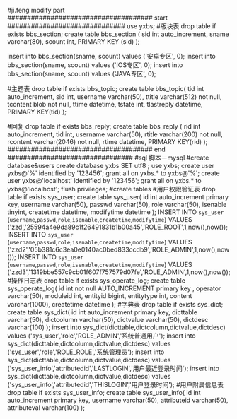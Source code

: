 #ji.feng modify part  ##################################### start ##############################use yxbs;#版块表drop table if exists bbs_section;create table bbs_section (	sid int auto_increment,	sname varchar(80),	scount int,	PRIMARY KEY (sid));insert into bbs_section(sname, scount) values ('安卓专区', 0);insert into bbs_section(sname, scount) values ('IOS专区', 0);insert into bbs_section(sname, scount) values ('JAVA专区', 0);#主题表drop table if exists bbs_topic;create table bbs_topic(	tid int auto_increment,	sid int,	username varchar(50),	ttitle varchar(512) not null,	tcontent blob not null,	ttime datetime,	tstate int,	tlastreply datetime,	PRIMARY KEY(tid));#回复drop table if exists bbs_reply;create table bbs_reply (	rid int auto_increment,	tid int,	username varchar(50),	rtitle varchar(200) not null,	rcontent varchar(2046) not null,	rtime datetime,	PRIMARY KEY(rid));##################################### end #################################sql 脚本－mysql#create database&userscreate database yxbs SET utf8 ;use yxbs;create user yxbs@'%' identified by '123456';grant all on yxbs.* to yxbs@'%';create user yxbs@'localhost' identified by '123456';grant all on yxbs.* to yxbs@'localhost';flush privileges;#create tables#用户权限验证表drop table if exists sys_user;create table sys_user(id int auto_increment primary key,username varchar(50),passwd varchar(50),role varchar(50),isenable tinyint,createtime datetime,modifytime datetime);INSERT INTO `sys_user` (`username`,`passwd`,`role`,`isenable`,`createtime`,`modifytime`) VALUES ('zzd','25594a4e9da89c1f26491831b1b00a45','ROLE_ROOT',1,now(),now());INSERT INTO `sys_user` (`username`,`passwd`,`role`,`isenable`,`createtime`,`modifytime`) VALUES ('zzd2','05b381c6c3ea0e0140ac0bed833ccdb9','ROLE_ADMIN',1,now(),now());INSERT INTO `sys_user` (`username`,`passwd`,`role`,`isenable`,`createtime`,`modifytime`) VALUES ('zzd3','1319bbe557c9cb01f607f757579d07fe','ROLE_ADMIN',1,now(),now());#操作日志表drop table if exists sys_operate_log;create table sys_operate_log(id int not null AUTO_INCREMENT primary key ,operator varchar(50),moduleid int,entityid bigint,entitytype int,content varchar(1000),createtime datetime);#字典表drop table if exists sys_dict;create table sys_dict(id int auto_increment primary key,dicttable varchar(50),dictcolumn varchar(50),dictvalue varchar(50),dictdesc varchar(100));insert into sys_dict(dicttable,dictcolumn,dictvalue,dictdesc)values ('sys_user','role','ROLE_ADMIN','系统普通用户');insert into sys_dict(dicttable,dictcolumn,dictvalue,dictdesc)values ('sys_user','role','ROLE_ROLE','系统管理员');insert into sys_dict(dicttable,dictcolumn,dictvalue,dictdesc)values ('sys_user_info','attributedid','LASTLOGIN','用户最近登录时间'); insert into sys_dict(dicttable,dictcolumn,dictvalue,dictdesc)values ('sys_user_info','attributedid','THISLOGIN','用户登录时间'); #用户附属信息表drop table if exists sys_user_info;create table sys_user_info(	id int auto_increment primary key,	username varchar(50),	attributeid varchar(50),	attributeval varchar(100));